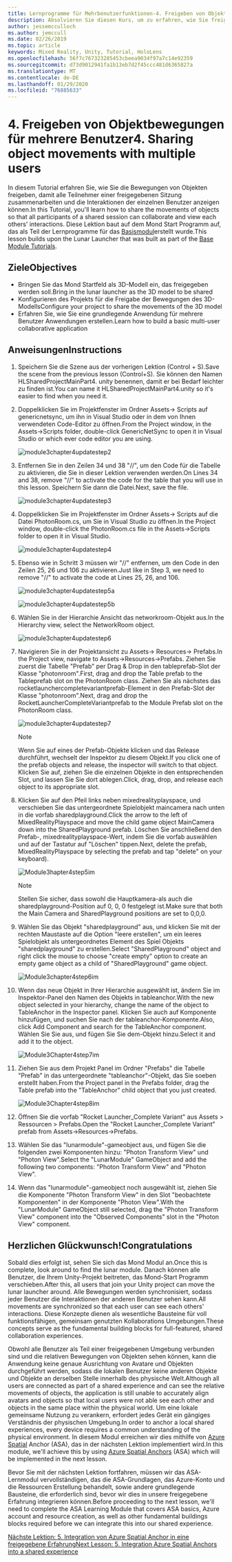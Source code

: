 ```yaml
---
title: Lernprogramme für Mehrbenutzerfunktionen-4. Freigeben von Objektbewegungen mit mehreren Benutzern
description: Absolvieren Sie diesen Kurs, um zu erfahren, wie Sie freigegebene Umgebungen mit mehreren Benutzern in einer hololens 2-Anwendung implementieren.
author: jessemcculloch
ms.author: jemccull
ms.date: 02/26/2019
ms.topic: article
keywords: Mixed Reality, Unity, Tutorial, HoloLens
ms.openlocfilehash: 56f7c767323285453cbeea9034f97a7c14e92359
ms.sourcegitcommit: d73d9012941fa1b13eb7d2f45ccc481d6365827a
ms.translationtype: MT
ms.contentlocale: de-DE
ms.lasthandoff: 01/29/2020
ms.locfileid: "76885633"
---
```

# <a name="4-sharing-object-movements-with-multiple-users"></a><span data-ttu-id="5d5bc-105">4. Freigeben von Objektbewegungen für mehrere Benutzer</span><span class="sxs-lookup"><span data-stu-id="5d5bc-105">4. Sharing object movements with multiple users</span></span>

<span data-ttu-id="5d5bc-106">In diesem Tutorial erfahren Sie, wie Sie die Bewegungen von Objekten freigeben, damit alle Teilnehmer einer freigegebenen Sitzung zusammenarbeiten und die Interaktionen der einzelnen Benutzer anzeigen können.</span><span class="sxs-lookup"><span data-stu-id="5d5bc-106">In this Tutorial, you'll learn how to share the movements of objects so that all participants of a shared session can collaborate and view each others' interactions.</span></span> <span data-ttu-id="5d5bc-107">Diese Lektion baut auf dem Mond Start Programm auf, das als Teil der Lernprogramme für das [Basismodul](mrlearning-base.md)erstellt wurde.</span><span class="sxs-lookup"><span data-stu-id="5d5bc-107">This lesson builds upon the Lunar Launcher that was built as part of the [Base Module Tutorials](mrlearning-base.md).</span></span>

## <a name="objectives"></a><span data-ttu-id="5d5bc-108">Ziele</span><span class="sxs-lookup"><span data-stu-id="5d5bc-108">Objectives</span></span>

- <span data-ttu-id="5d5bc-109">Bringen Sie das Mond Startfeld als 3D-Modell ein, das freigegeben werden soll.</span><span class="sxs-lookup"><span data-stu-id="5d5bc-109">Bring in the lunar launcher as the 3D model to be shared</span></span>
- <span data-ttu-id="5d5bc-110">Konfigurieren des Projekts für die Freigabe der Bewegungen des 3D-Modells</span><span class="sxs-lookup"><span data-stu-id="5d5bc-110">Configure your project to share the movements of the 3D model</span></span>
- <span data-ttu-id="5d5bc-111">Erfahren Sie, wie Sie eine grundlegende Anwendung für mehrere Benutzer Anwendungen erstellen.</span><span class="sxs-lookup"><span data-stu-id="5d5bc-111">Learn how to build a basic multi-user collaborative application</span></span>

## <a name="instructions"></a><span data-ttu-id="5d5bc-112">Anweisungen</span><span class="sxs-lookup"><span data-stu-id="5d5bc-112">Instructions</span></span>

1. <span data-ttu-id="5d5bc-113">Speichern Sie die Szene aus der vorherigen Lektion (Control + S).</span><span class="sxs-lookup"><span data-stu-id="5d5bc-113">Save the scene from the previous lesson (Control+S).</span></span> <span data-ttu-id="5d5bc-114">Sie können den Namen HLSharedProjectMainPart4. unity benennen, damit er bei Bedarf leichter zu finden ist.</span><span class="sxs-lookup"><span data-stu-id="5d5bc-114">You can name it HLSharedProjectMainPart4.unity so it's easier to find when you need it.</span></span>

2. <span data-ttu-id="5d5bc-115">Doppelklicken Sie im Projektfenster im Ordner Assets-> Scripts auf genericnetsync, um ihn in Visual Studio oder in dem von Ihnen verwendeten Code-Editor zu öffnen.</span><span class="sxs-lookup"><span data-stu-id="5d5bc-115">From the Project window, in the Assets->Scripts folder, double-click GenericNetSync to open it in Visual Studio or which ever code editor you are using.</span></span>  

    ![module3chapter4updatestep2](images/module3chapter4updatestep2.png)

3. <span data-ttu-id="5d5bc-117">Entfernen Sie in den Zeilen 34 und 38 "//", um den Code für die Tabelle zu aktivieren, die Sie in dieser Lektion verwenden werden.</span><span class="sxs-lookup"><span data-stu-id="5d5bc-117">On Lines 34 and 38, remove "//" to activate the code for the table that you will use in this lesson.</span></span> <span data-ttu-id="5d5bc-118">Speichern Sie dann die Datei.</span><span class="sxs-lookup"><span data-stu-id="5d5bc-118">Next, save the file.</span></span>

    ![module3chapter4updatestep3](images/module3chapter4updatestep3.png)

4. <span data-ttu-id="5d5bc-120">Doppelklicken Sie im Projektfenster im Ordner Assets-> Scripts auf die Datei PhotonRoom.cs, um Sie in Visual Studio zu öffnen.</span><span class="sxs-lookup"><span data-stu-id="5d5bc-120">In the Project window, double-click the PhotonRoom.cs file in the Assets->Scripts folder to open it in Visual Studio.</span></span>

    ![module3chapter4updatestep4](images/module3chapter4updatestep4.png)

5. <span data-ttu-id="5d5bc-122">Ebenso wie in Schritt 3 müssen wir "//" entfernen, um den Code in den Zeilen 25, 26 und 106 zu aktivieren.</span><span class="sxs-lookup"><span data-stu-id="5d5bc-122">Just like in Step 3, we need to remove "//" to activate the code at Lines 25, 26, and 106.</span></span>

    ![module3chapter4updatestep5a](images/module3chapter4updatestep5a.png)

    ![module3chapter4updatestep5b](images/module3chapter4updatestep5b.png)

6. <span data-ttu-id="5d5bc-125">Wählen Sie in der Hierarchie Ansicht das networkroom-Objekt aus.</span><span class="sxs-lookup"><span data-stu-id="5d5bc-125">In the Hierarchy view, select the NetworkRoom object.</span></span>

    ![module3chapter4updatestep6](images/module3chapter4updatestep6.png)

7. <span data-ttu-id="5d5bc-127">Navigieren Sie in der Projektansicht zu Assets-> Resources-> Prefabs.</span><span class="sxs-lookup"><span data-stu-id="5d5bc-127">In the Project view, navigate to Assets->Resources->Prefabs.</span></span> <span data-ttu-id="5d5bc-128">Ziehen Sie zuerst die Tabelle "Prefab" per Drag & Drop in den tableprefab-Slot der Klasse "photonroom".</span><span class="sxs-lookup"><span data-stu-id="5d5bc-128">First, drag and drop the Table prefab to the Tableprefab slot on the PhotonRoom class.</span></span> <span data-ttu-id="5d5bc-129">Ziehen Sie als nächstes das rocketlaunchercompletevariantprefab-Element in den Prefab-Slot der Klasse "photonroom".</span><span class="sxs-lookup"><span data-stu-id="5d5bc-129">Next, drag and drop the RocketLauncherCompleteVariantprefab to the Module Prefab slot on the PhotonRoom class.</span></span>

    ![module3chapter4updatestep7](images/module3chapter4updatestep7.png)

    >[!NOTE]
    ><span data-ttu-id="5d5bc-131">Wenn Sie auf eines der Prefab-Objekte klicken und das Release durchführt, wechselt der Inspektor zu diesem Objekt.</span><span class="sxs-lookup"><span data-stu-id="5d5bc-131">If you click one of the prefab objects and release, the inspector will switch to that object.</span></span> <span data-ttu-id="5d5bc-132">Klicken Sie auf, ziehen Sie die einzelnen Objekte in den entsprechenden Slot, und lassen Sie Sie dort ablegen.</span><span class="sxs-lookup"><span data-stu-id="5d5bc-132">Click, drag, drop, and release each object to its appropriate slot.</span></span>

8. <span data-ttu-id="5d5bc-133">Klicken Sie auf den Pfeil links neben mixedrealityplayspace, und verschieben Sie das untergeordnete Spielobjekt maincamera nach unten in die vorfab sharedplayground.</span><span class="sxs-lookup"><span data-stu-id="5d5bc-133">Click the arrow to the left of MixedRealityPlayspace and move the child game object MainCamera down into the SharedPlayground prefab.</span></span> <span data-ttu-id="5d5bc-134">Löschen Sie anschließend den Prefab-, mixedrealityplayspace-Wert, indem Sie die vorfab auswählen und auf der Tastatur auf "Löschen" tippen.</span><span class="sxs-lookup"><span data-stu-id="5d5bc-134">Next, delete the prefab, MixedRealityPlayspace by selecting the prefab and tap "delete" on your keyboard).</span></span>

    ![Module3hapter4step5im](images/module3chapter4step5im.PNG)

    >[!NOTE]
    ><span data-ttu-id="5d5bc-136">Stellen Sie sicher, dass sowohl die Hauptkamera-als auch die sharedplayground-Position auf 0, 0, 0 festgelegt ist.</span><span class="sxs-lookup"><span data-stu-id="5d5bc-136">Make sure that both the Main Camera and SharedPlayground positions are set to 0,0,0.</span></span>

9. <span data-ttu-id="5d5bc-137">Wählen Sie das Objekt "sharedplayground" aus, und klicken Sie mit der rechten Maustaste auf die Option "leere erstellen", um ein leeres Spielobjekt als untergeordnetes Element des Spiel Objekts "sharedplayground" zu erstellen.</span><span class="sxs-lookup"><span data-stu-id="5d5bc-137">Select "SharedPlayground" object and right click the mouse to choose "create empty" option to create an empty game object as a child of "SharedPlayground" game object.</span></span>

   ![Module3chapter4step6im](images/module3chapter4step6im.PNG)

10. <span data-ttu-id="5d5bc-139">Wenn das neue Objekt in Ihrer Hierarchie ausgewählt ist, ändern Sie im Inspektor-Panel den Namen des Objekts in tableanchor.</span><span class="sxs-lookup"><span data-stu-id="5d5bc-139">With the new object selected in your hierarchy, change the name of the object to TableAnchor in the Inspector panel.</span></span> <span data-ttu-id="5d5bc-140">Klicken Sie auch auf Komponente hinzufügen, und suchen Sie nach der tableanchor-Komponente.</span><span class="sxs-lookup"><span data-stu-id="5d5bc-140">Also, click Add Component and search for the TableAnchor component.</span></span> <span data-ttu-id="5d5bc-141">Wählen Sie Sie aus, und fügen Sie Sie dem-Objekt hinzu.</span><span class="sxs-lookup"><span data-stu-id="5d5bc-141">Select it and add it to the object.</span></span>

    ![Module3Chapter4step7im](images/module3chapter4step7im.PNG)

11. <span data-ttu-id="5d5bc-143">Ziehen Sie aus dem Projekt Panel im Ordner "Prefabs" die Tabelle "Prefab" in das untergeordnete "tableanchor"-Objekt, das Sie soeben erstellt haben.</span><span class="sxs-lookup"><span data-stu-id="5d5bc-143">From the Project panel in the Prefabs folder, drag the Table prefab into the "TableAnchor" child object that you just created.</span></span>

    ![Module3Chapter4step8im](images/module3chapter4step8im.PNG)
   
12. <span data-ttu-id="5d5bc-145">Öffnen Sie die vorfab "Rocket Launcher_Complete Variant" aus Assets > Ressourcen > Prefabs.</span><span class="sxs-lookup"><span data-stu-id="5d5bc-145">Open the "Rocket Launcher_Complete Variant" prefab from Assets->Resources->Prefabs.</span></span>

13. <span data-ttu-id="5d5bc-146">Wählen Sie das "lunarmodule"-gameobject aus, und fügen Sie die folgenden zwei Komponenten hinzu: "Photon Transform View" und "Photon View".</span><span class="sxs-lookup"><span data-stu-id="5d5bc-146">Select the "LunarModule" GameObject and add the following two components: "Photon Transform View" and "Photon View".</span></span>

14. <span data-ttu-id="5d5bc-147">Wenn das "lunarmodule"-gameobject noch ausgewählt ist, ziehen Sie die Komponente "Photon Transform View" in den Slot "beobachtete Komponenten" in der Komponente "Photon View".</span><span class="sxs-lookup"><span data-stu-id="5d5bc-147">With the "LunarModule" GameObject still selected, drag the "Photon Transform View" component into the "Observed Components" slot in the "Photon View" component.</span></span>

## <a name="congratulations"></a><span data-ttu-id="5d5bc-148">Herzlichen Glückwunsch!</span><span class="sxs-lookup"><span data-stu-id="5d5bc-148">Congratulations</span></span>

<span data-ttu-id="5d5bc-149">Sobald dies erfolgt ist, sehen Sie sich das Mond Modul an.</span><span class="sxs-lookup"><span data-stu-id="5d5bc-149">Once this is complete, look around to find the lunar module.</span></span> <span data-ttu-id="5d5bc-150">Danach können alle Benutzer, die Ihrem Unity-Projekt beitreten, das Mond-Start Programm verschieben.</span><span class="sxs-lookup"><span data-stu-id="5d5bc-150">After this, all users that join your Unity project can move the lunar launcher around.</span></span>  <span data-ttu-id="5d5bc-151">Alle Bewegungen werden synchronisiert, sodass jeder Benutzer die Interaktionen der anderen Benutzer sehen kann.</span><span class="sxs-lookup"><span data-stu-id="5d5bc-151">All movements are synchronized so that each user can see each others' interactions.</span></span> <span data-ttu-id="5d5bc-152">Diese Konzepte dienen als wesentliche Bausteine für voll funktionsfähigen, gemeinsam genutzten Kollaborations Umgebungen.</span><span class="sxs-lookup"><span data-stu-id="5d5bc-152">These concepts serve as the fundamental building blocks for full-featured, shared collaboration experiences.</span></span>

<span data-ttu-id="5d5bc-153">Obwohl alle Benutzer als Teil einer freigegebenen Umgebung verbunden sind und die relativen Bewegungen von Objekten sehen können, kann die Anwendung keine genaue Ausrichtung von Avatare und Objekten durchgeführt werden, sodass die lokalen Benutzer keine anderen Objekte und Objekte an derselben Stelle innerhalb des physische Welt.</span><span class="sxs-lookup"><span data-stu-id="5d5bc-153">Although all users are connected as part of a shared experience and can see the relative movements of objects, the application is still unable to accurately align avatars and objects so that local users were not able see each other and objects in the same place within the physical world.</span></span> <span data-ttu-id="5d5bc-154">Um eine lokale gemeinsame Nutzung zu verankern, erfordert jedes Gerät ein gängiges Verständnis der physischen Umgebung.</span><span class="sxs-lookup"><span data-stu-id="5d5bc-154">In order to anchor a local shared experiences, every device requires a common understanding of the physical environment.</span></span> <span data-ttu-id="5d5bc-155">In diesem Modul erreichen wir dies mithilfe von [Azure Spatial](<https://azure.microsoft.com//services/spatial-anchors/>) Anchor (ASA), das in der nächsten Lektion implementiert wird.</span><span class="sxs-lookup"><span data-stu-id="5d5bc-155">In this module, we'll achieve this by using [Azure Spatial Anchors](<https://azure.microsoft.com//services/spatial-anchors/>) (ASA) which will be implemented in the next lesson.</span></span>

<span data-ttu-id="5d5bc-156">Bevor Sie mit der nächsten Lektion fortfahren, müssen wir das ASA-Lernmodul vervollständigen, das die ASA-Grundlagen, das Azure-Konto und die Ressourcen Erstellung behandelt, sowie andere grundlegende Bausteine, die erforderlich sind, bevor wir dies in unsere freigegebene Erfahrung integrieren können.</span><span class="sxs-lookup"><span data-stu-id="5d5bc-156">Before proceeding to the next lesson, we'll need to complete the ASA Learning Module that covers ASA basics, Azure account and resource creation, as well as other fundamental buildings blocks required before we can integrate this into our shared experience.</span></span>

<span data-ttu-id="5d5bc-157">[Nächste Lektion: 5. Integration von Azure Spatial Anchor in eine freigegebene Erfahrung](mrlearning-sharing(photon)-ch5.md)</span><span class="sxs-lookup"><span data-stu-id="5d5bc-157">[Next Lesson: 5. Integration Azure Spatial Anchors into a shared experience](mrlearning-sharing(photon)-ch5.md)</span></span>
